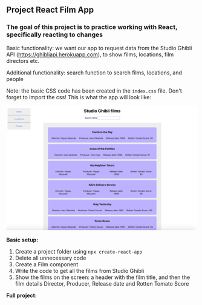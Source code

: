 ## Project React Film App

### The goal of this project is to practice working with React, specifically reacting to changes

Basic functionality: we want our app to request data from the Studio Ghibli API (https://ghibliapi.herokuapp.com), to show films, locations, film directors etc. 

Additional functionality: search function to search films, locations, and people

Note: the basic CSS code has been created in the `index.css` file. Don't forget to import the css! This is what the app will look like:  

<img src="/project_react_film_app/studio_ghibli_films.png" width="600" />

**Basic setup:**  

1. Create a project folder using `npx create-react-app`
1. Delete all unnecessary code
1. Create a Film component 
1. Write the code to get all the films from Studio Ghibli
1. Show the films on the screen: a header with the film title, and then the film details Director, Producer, Release date and Rotten Tomato Score


**Full project:**
